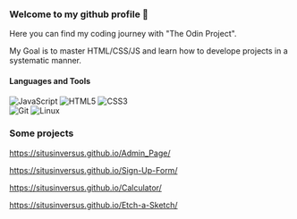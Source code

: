 ### Welcome to my github profile 👋

Here you can find my coding journey with "The Odin Project".

My Goal is to master HTML/CSS/JS and learn how to develope projects in a systematic manner.


#### Languages and Tools

<div>
  <img src="https://img.shields.io/badge/JavaScript-F7DF1E?logo=javascript&logoColor=000&style=flat" alt="JavaScript">
  <img src="https://img.shields.io/badge/HTML5-E34F26?logo=html5&logoColor=fff&style=flat" alt="HTML5">
  <img src="https://img.shields.io/badge/CSS3-1572B6?logo=css3&logoColor=fff&style=flat" alt="CSS3"><br>
  <img src="https://img.shields.io/badge/Git-F05032?logo=git&logoColor=fff&style=flat" alt="Git">
  <img src="https://img.shields.io/badge/Linux-FCC624?logo=linux&logoColor=000&style=flat" alt="Linux">
</div>


### Some projects

https://situsinversus.github.io/Admin_Page/

https://situsinversus.github.io/Sign-Up-Form/

https://situsinversus.github.io/Calculator/

https://situsinversus.github.io/Etch-a-Sketch/
